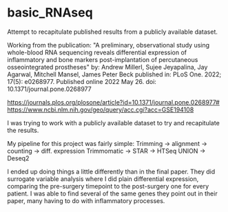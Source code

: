 # basic_RNAseq
Attempt to recapitulate published results from a publicly available dataset.


Working from the publication:
"A preliminary, observational study using whole-blood RNA sequencing reveals differential expression of inflammatory and bone markers post-implantation of percutaneous osseointegrated prostheses"
by:
Andrew MillerI, Sujee Jeyapalina, Jay Agarwal, Mitchell Mansel, James Peter Beck
published in:
PLoS One. 2022; 17(5): e0268977.
Published online 2022 May 26. doi: 10.1371/journal.pone.0268977

https://journals.plos.org/plosone/article?id=10.1371/journal.pone.0268977#
https://www.ncbi.nlm.nih.gov/geo/query/acc.cgi?acc=GSE194108

I was trying to work with a publicly available dataset to try and recapitulate the results.

My pipeline for this project was fairly simple:
Trimming 	  -> alignment -> counting    -> diff. expression
Trimmomatic -> STAR      -> HTSeq UNION -> Deseq2

I ended up doing things a little differently than in the final paper. They did surrogate variable analysis where I did plain differential expression, comparing the pre-surgery timepoint to the post-surgery one for every patient. I was able to find several of the same genes they point out in their paper, many having to do with inflammatory processes.

